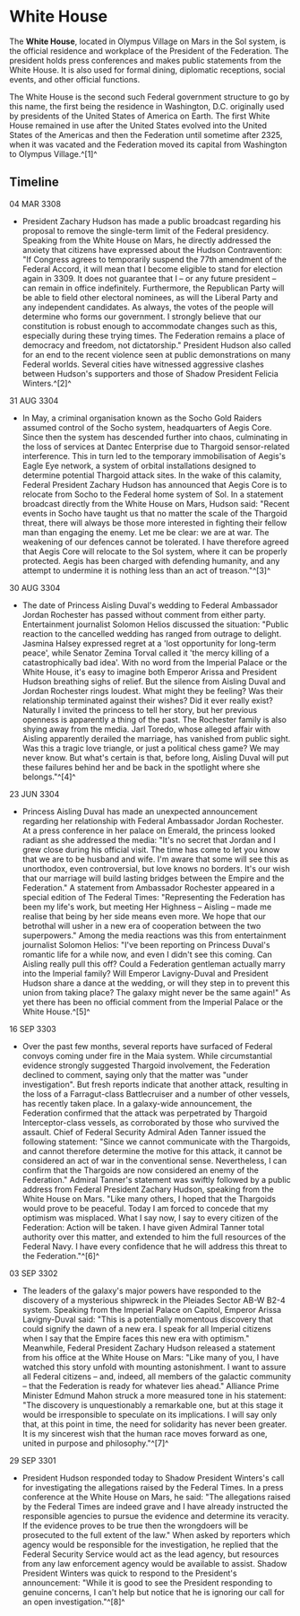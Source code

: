 # White House
The **White House**, located in Olympus Village on Mars in the Sol system, is the official residence and workplace of the President of the Federation. The president holds press conferences and makes public statements from the White House. It is also used for formal dining, diplomatic receptions, social events, and other official functions.

The White House is the second such Federal government structure to go by this name, the first being the residence in Washington, D.C. originally used by presidents of the United States of America on Earth. The first White House remained in use after the United States evolved into the United States of the Americas and then the Federation until sometime after 2325, when it was vacated and the Federation moved its capital from Washington to Olympus Village.^[1]^

## Timeline

04 MAR 3308

- President Zachary Hudson has made a public broadcast regarding his proposal to remove the single-term limit of the Federal presidency. Speaking from the White House on Mars, he directly addressed the anxiety that citizens have expressed about the Hudson Contravention: "If Congress agrees to temporarily suspend the 77th amendment of the Federal Accord, it will mean that I become eligible to stand for election again in 3309. It does not guarantee that I – or any future president – can remain in office indefinitely. Furthermore, the Republican Party will be able to field other electoral nominees, as will the Liberal Party and any independent candidates. As always, the votes of the people will determine who forms our government. I strongly believe that our constitution is robust enough to accommodate changes such as this, especially during these trying times. The Federation remains a place of democracy and freedom, not dictatorship." President Hudson also called for an end to the recent violence seen at public demonstrations on many Federal worlds. Several cities have witnessed aggressive clashes between Hudson's supporters and those of Shadow President Felicia Winters.^[2]^

31 AUG 3304

- In May, a criminal organisation known as the Socho Gold Raiders assumed control of the Socho system, headquarters of Aegis Core. Since then the system has descended further into chaos, culminating in the loss of services at Dantec Enterprise due to Thargoid sensor-related interference. This in turn led to the temporary immobilisation of Aegis's Eagle Eye network, a system of orbital installations designed to determine potential Thargoid attack sites. In the wake of this calamity, Federal President Zachary Hudson has announced that Aegis Core is to relocate from Socho to the Federal home system of Sol. In a statement broadcast directly from the White House on Mars, Hudson said: "Recent events in Socho have taught us that no matter the scale of the Thargoid threat, there will always be those more interested in fighting their fellow man than engaging the enemy. Let me be clear: we are at war. The weakening of our defences cannot be tolerated. I have therefore agreed that Aegis Core will relocate to the Sol system, where it can be properly protected. Aegis has been charged with defending humanity, and any attempt to undermine it is nothing less than an act of treason."^[3]^

30 AUG 3304

- The date of Princess Aisling Duval's wedding to Federal Ambassador Jordan Rochester has passed without comment from either party. Entertainment journalist Solomon Helios discussed the situation: "Public reaction to the cancelled wedding has ranged from outrage to delight. Jasmina Halsey expressed regret at a 'lost opportunity for long-term peace', while Senator Zemina Torval called it 'the mercy killing of a catastrophically bad idea'. With no word from the Imperial Palace or the White House, it's easy to imagine both Emperor Arissa and President Hudson breathing sighs of relief. But the silence from Aisling Duval and Jordan Rochester rings loudest. What might they be feeling? Was their relationship terminated against their wishes? Did it ever really exist? Naturally I invited the princess to tell her story, but her previous openness is apparently a thing of the past. The Rochester family is also shying away from the media. Jarl Toredo, whose alleged affair with Aisling apparently derailed the marriage, has vanished from public sight. Was this a tragic love triangle, or just a political chess game? We may never know. But what's certain is that, before long, Aisling Duval will put these failures behind her and be back in the spotlight where she belongs."^[4]^

23 JUN 3304

- Princess Aisling Duval has made an unexpected announcement regarding her relationship with Federal Ambassador Jordan Rochester. At a press conference in her palace on Emerald, the princess looked radiant as she addressed the media: "It's no secret that Jordan and I grew close during his official visit. The time has come to let you know that we are to be husband and wife. I'm aware that some will see this as unorthodox, even controversial, but love knows no borders. It's our wish that our marriage will build lasting bridges between the Empire and the Federation." A statement from Ambassador Rochester appeared in a special edition of The Federal Times: "Representing the Federation has been my life's work, but meeting Her Highness – Aisling – made me realise that being by her side means even more. We hope that our betrothal will usher in a new era of cooperation between the two superpowers." Among the media reactions was this from entertainment journalist Solomon Helios: "I've been reporting on Princess Duval's romantic life for a while now, and even I didn't see this coming. Can Aisling really pull this off? Could a Federation gentleman actually marry into the Imperial family? Will Emperor Lavigny-Duval and President Hudson share a dance at the wedding, or will they step in to prevent this union from taking place? The galaxy might never be the same again!" As yet there has been no official comment from the Imperial Palace or the White House.^[5]^

16 SEP 3303

- Over the past few months, several reports have surfaced of Federal convoys coming under fire in the Maia system. While circumstantial evidence strongly suggested Thargoid involvement, the Federation declined to comment, saying only that the matter was "under investigation". But fresh reports indicate that another attack, resulting in the loss of a Farragut-class Battlecruiser and a number of other vessels, has recently taken place. In a galaxy-wide announcement, the Federation confirmed that the attack was perpetrated by Thargoid Interceptor-class vessels, as corroborated by those who survived the assault. Chief of Federal Security Admiral Aden Tanner issued the following statement: "Since we cannot communicate with the Thargoids, and cannot therefore determine the motive for this attack, it cannot be considered an act of war in the conventional sense. Nevertheless, I can confirm that the Thargoids are now considered an enemy of the Federation." Admiral Tanner's statement was swiftly followed by a public address from Federal President Zachary Hudson, speaking from the White House on Mars. "Like many others, I hoped that the Thargoids would prove to be peaceful. Today I am forced to concede that my optimism was misplaced. What I say now, I say to every citizen of the Federation: Action will be taken. I have given Admiral Tanner total authority over this matter, and extended to him the full resources of the Federal Navy. I have every confidence that he will address this threat to the Federation."^[6]^

03 SEP 3302

- The leaders of the galaxy's major powers have responded to the discovery of a mysterious shipwreck in the Pleiades Sector AB-W B2-4 system. Speaking from the Imperial Palace on Capitol, Emperor Arissa Lavigny-Duval said: "This is a potentially momentous discovery that could signify the dawn of a new era. I speak for all Imperial citizens when I say that the Empire faces this new era with optimism." Meanwhile, Federal President Zachary Hudson released a statement from his office at the White House on Mars: "Like many of you, I have watched this story unfold with mounting astonishment. I want to assure all Federal citizens – and, indeed, all members of the galactic community – that the Federation is ready for whatever lies ahead." Alliance Prime Minister Edmund Mahon struck a more measured tone in his statement: "The discovery is unquestionably a remarkable one, but at this stage it would be irresponsible to speculate on its implications. I will say only that, at this point in time, the need for solidarity has never been greater. It is my sincerest wish that the human race moves forward as one, united in purpose and philosophy."^[7]^

29 SEP 3301

- President Hudson responded today to Shadow President Winters's call for investigating the allegations raised by the Federal Times. In a press conference at the White House on Mars, he said: "The allegations raised by the Federal Times are indeed grave and I have already instructed the responsible agencies to pursue the evidence and determine its veracity. If the evidence proves to be true then the wrongdoers will be prosecuted to the full extent of the law." When asked by reporters which agency would be responsible for the investigation, he replied that the Federal Security Service would act as the lead agency, but resources from any law enforcement agency would be available to assist. Shadow President Winters was quick to respond to the President's announcement: "While it is good to see the President responding to genuine concerns, I can't help but notice that he is ignoring our call for an open investigation."^[8]^